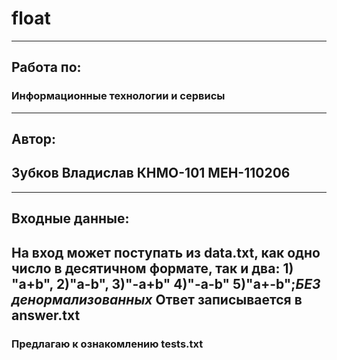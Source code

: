 # float
-----
## Работа по: 	
### Информационные технологии и сервисы
-----
## Автор:
## Зубков Владислав КНМО-101 МЕН-110206
-----
## Входные данные:
## На вход может поступать из data.txt, как одно число в десятичном формате, так и два: 1) "a+b", 2)"a-b", 3)"-a+b" 4)"-a-b" 5)"a+-b";*БЕЗ денормализованных* Ответ записывается в answer.txt
### Предлагаю к ознакомлению tests.txt
